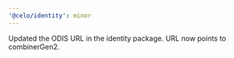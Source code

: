 ```yaml
---
'@celo/identity': minor
---
```


Updated the ODIS URL in the identity package. URL now points to combinerGen2.
